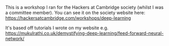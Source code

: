 This is a workshop I ran for the Hackers at Cambridge society (whilst I was a committee member). You can see it on the society website here:  https://hackersatcambridge.com/workshops/deep-learning

It's based off tutorials I wrote on my website e.g. https://mukulrathi.co.uk/demystifying-deep-learning/feed-forward-neural-network/


